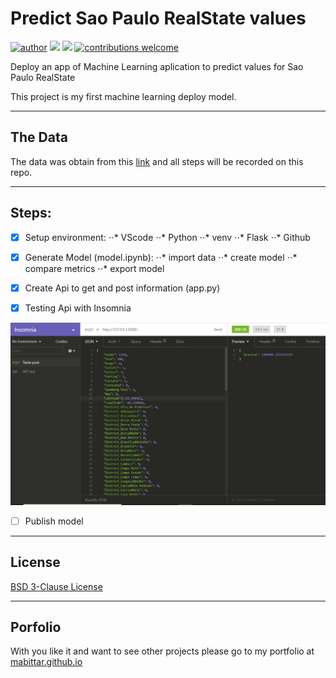 # Predict Sao Paulo RealState values

[![author](https://img.shields.io/badge/Author-MarcelBittar-blue)](https://www.linkedin.com/in/marcelbittar/) [![](https://img.shields.io/badge/python-3.8.6+-blue.svg)](https://www.python.org/downloads/release/python-386/) [![](https://img.shields.io/badge/License-BSD%203--Clause-blue)](https://raw.githubusercontent.com/mabittar/imovsp/master/LICENSE) [![contributions welcome](https://img.shields.io/badge/contributions-welcome-brightgreen.svg?style=flat)](https://github.com/mabittar/imovsp/issues)

Deploy an app of Machine Learning aplication to predict values for Sao Paulo RealState 

This project is my first machine learning deploy model.

---

## The Data

The data was obtain from this [link](https://www.kaggle.com/argonalyst/sao-paulo-real-estate-sale-rent-april-2019) and all steps will be recorded on this repo.

---

## Steps:

- [x] Setup environment:
⋅⋅* VScode
⋅⋅* Python
⋅⋅* venv
⋅⋅* Flask
⋅⋅* Github

- [x] Generate Model (model.ipynb):
⋅⋅* import data
⋅⋅* create model
⋅⋅* compare metrics
⋅⋅* export model


- [x] Create Api to get and post information (app.py)

- [x] Testing Api with Insomnia

![test with Insomnia](https://github.com/mabittar/imovsp/blob/master/imgs/test-post-json.JPG?raw=true)

- [ ] Publish model

---

## License

[BSD 3-Clause License](https://raw.githubusercontent.com/mabittar/imovsp/master/LICENSE)

---

## Porfolio
With you like it and want to see other projects please go to my portfolio at [mabittar.github.io](https://mabittar.github.io/)

## 
